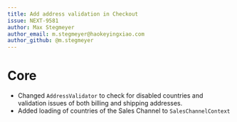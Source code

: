 ```yaml
---
title: Add address validation in Checkout
issue: NEXT-9581
author: Max Stegmeyer
author_email: m.stegmeyer@haokeyingxiao.com
author_github: @m.stegmeyer
---
```

# Core
* Changed `AddressValidator` to check for disabled countries and validation issues of both billing and shipping addresses.
* Added loading of countries of the Sales Channel to `SalesChannelContext`
